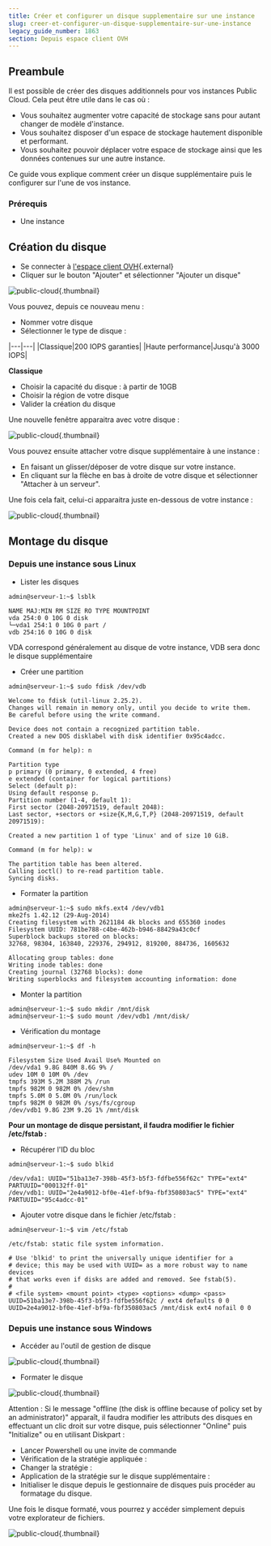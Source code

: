 ```yaml
---
title: Créer et configurer un disque supplementaire sur une instance
slug: creer-et-configurer-un-disque-supplementaire-sur-une-instance
legacy_guide_number: 1863
section: Depuis espace client OVH
---
```



## Preambule
Il est possible de créer des disques additionnels pour vos instances Public Cloud. Cela peut être utile dans le cas où :

- Vous souhaitez augmenter votre capacité de stockage sans pour autant changer de modèle d'instance.
- Vous souhaitez disposer d'un espace de stockage hautement disponible et performant.
- Vous souhaitez pouvoir déplacer votre espace de stockage ainsi que les données contenues sur une autre instance.

Ce guide vous explique comment créer un disque supplémentaire puis le configurer sur l'une de vos instance.


### Prérequis
- Une instance


## Création du disque
- Se connecter à [l'espace client
OVH](https://www.ovh.com/manager/cloud/){.external}
- Cliquer sur le bouton "Ajouter" et sélectionner "Ajouter un disque"


![public-cloud](images/2731.png){.thumbnail}

Vous pouvez, depuis ce nouveau menu :

- Nommer votre disque
- Sélectionner le type de disque :

|---|---|
|Classique|200 IOPS garanties|
|Haute performance|Jusqu'à 3000 IOPS|

**Classique**

- Choisir la capacité du disque : à partir de 10GB
- Choisir la région de votre disque
- Valider la création du disque

Une nouvelle fenêtre apparaitra avec votre disque :


![public-cloud](images/2732.png){.thumbnail}

Vous pouvez ensuite attacher votre disque supplémentaire à une instance :

- En faisant un glisser/déposer de votre disque sur votre instance.
- En cliquant sur la flèche en bas à droite de votre disque et sélectionner "Attacher à un serveur".

Une fois cela fait, celui-ci apparaitra juste en-dessous de votre instance :


![public-cloud](images/2733.png){.thumbnail}


## Montage du disque

### Depuis une instance sous Linux
- Lister les disques

```
admin@serveur-1:~$ lsblk

NAME MAJ:MIN RM SIZE RO TYPE MOUNTPOINT
vda 254:0 0 10G 0 disk
└─vda1 254:1 0 10G 0 part /
vdb 254:16 0 10G 0 disk
```

VDA correspond généralement au disque de votre instance, VDB sera donc le disque supplémentaire

- Créer une partition

```
admin@serveur-1:~$ sudo fdisk /dev/vdb

Welcome to fdisk (util-linux 2.25.2).
Changes will remain in memory only, until you decide to write them.
Be careful before using the write command.

Device does not contain a recognized partition table.
Created a new DOS disklabel with disk identifier 0x95c4adcc.
```



```
Command (m for help): n

Partition type
p primary (0 primary, 0 extended, 4 free)
e extended (container for logical partitions)
Select (default p):
Using default response p.
Partition number (1-4, default 1):
First sector (2048-20971519, default 2048):
Last sector, +sectors or +size{K,M,G,T,P} (2048-20971519, default 20971519):

Created a new partition 1 of type 'Linux' and of size 10 GiB.
```



```
Command (m for help): w

The partition table has been altered.
Calling ioctl() to re-read partition table.
Syncing disks.
```

- Formater la partition

```
admin@serveur-1:~$ sudo mkfs.ext4 /dev/vdb1
mke2fs 1.42.12 (29-Aug-2014)
Creating filesystem with 2621184 4k blocks and 655360 inodes
Filesystem UUID: 781be788-c4be-462b-b946-88429a43c0cf
Superblock backups stored on blocks:
32768, 98304, 163840, 229376, 294912, 819200, 884736, 1605632

Allocating group tables: done
Writing inode tables: done
Creating journal (32768 blocks): done
Writing superblocks and filesystem accounting information: done
```

- Monter la partition

```
admin@serveur-1:~$ sudo mkdir /mnt/disk
admin@serveur-1:~$ sudo mount /dev/vdb1 /mnt/disk/
```

- Vérification du montage

```
admin@serveur-1:~$ df -h

Filesystem Size Used Avail Use% Mounted on
/dev/vda1 9.8G 840M 8.6G 9% /
udev 10M 0 10M 0% /dev
tmpfs 393M 5.2M 388M 2% /run
tmpfs 982M 0 982M 0% /dev/shm
tmpfs 5.0M 0 5.0M 0% /run/lock
tmpfs 982M 0 982M 0% /sys/fs/cgroup
/dev/vdb1 9.8G 23M 9.2G 1% /mnt/disk
```

**Pour un montage de disque persistant, il faudra modifier le fichier /etc/fstab :**

- Récupérer l'ID du bloc

```
admin@serveur-1:~$ sudo blkid

/dev/vda1: UUID="51ba13e7-398b-45f3-b5f3-fdfbe556f62c" TYPE="ext4" PARTUUID="000132ff-01"
/dev/vdb1: UUID="2e4a9012-bf0e-41ef-bf9a-fbf350803ac5" TYPE="ext4" PARTUUID="95c4adcc-01"
```

- Ajouter votre disque dans le fichier /etc/fstab :

```
admin@serveur-1:~$ vim /etc/fstab

/etc/fstab: static file system information.

# Use 'blkid' to print the universally unique identifier for a
# device; this may be used with UUID= as a more robust way to name devices
# that works even if disks are added and removed. See fstab(5).
#
# <file system> <mount point> <type> <options> <dump> <pass>
UUID=51ba13e7-398b-45f3-b5f3-fdfbe556f62c / ext4 defaults 0 0
UUID=2e4a9012-bf0e-41ef-bf9a-fbf350803ac5 /mnt/disk ext4 nofail 0 0
```

### Depuis une instance sous Windows
- Accéder au l'outil de gestion de disque


![public-cloud](images/2736.png){.thumbnail}

- Formater le disque


![public-cloud](images/2737.png){.thumbnail}

Attention : Si le message "offline (the disk is offline because of policy set by an administrator)" apparaît, il faudra modifier les attributs des disques en effectuant un clic droit sur votre disque, puis sélectionner "Online" puis "Initialize" ou en utilisant Diskpart :

- Lancer Powershell ou une invite de commande
- Vérification de la stratégie appliquée :
- Changer la stratégie :
- Application de la stratégie sur le disque supplémentaire :
- Initialiser le disque depuis le gestionnaire de disques puis procéder au formatage du disque.

Une fois le disque formaté, vous pourrez y accéder simplement depuis votre explorateur de fichiers.


![public-cloud](images/2738.png){.thumbnail}
